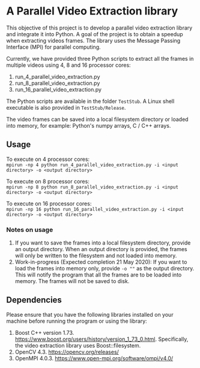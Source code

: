 # A Parallel Video Extraction library

This objective of this project is to develop a parallel video extraction library and integrate it into Python. A goal of the project is to obtain a speedup when extracting videos frames. The library uses the Message Passing Interface (MPI) for parallel computing.

Currently, we have provided three Python scripts to extract all the frames in multiple videos using 4, 8 and 16 processor cores:  
1. run_4_parallel_video_extraction.py
2. run_8_parallel_video_extraction.py
3. run_16_parallel_video_extraction.py

The Python scripts are available in the folder `TestStub`.  A Linux shell executable is also provided in `TestStub/Release`.

The video frames can be saved into a local filesystem directory or loaded into memory, for example: Python's numpy arrays, C / C++ arrays.

## Usage
To execute on 4 processor cores:  
`mpirun -np 4 python run_4_parallel_video_extraction.py -i <input directory> -o <output directory>`

To execute on 8 processor cores:  
`mpirun -np 8 python run_8_parallel_video_extraction.py -i <input directory> -o <output directory>`
  
To execute on 16 processor cores:  
`mpirun -np 16 python run_16_parallel_video_extraction.py -i <input directory> -o <output directory>`
  
### Notes on usage
1. If you want to save the frames into a local filesystem directory, provide an output directory.  When an output directory is provided, the frames will only be written to the filesystem and not loaded into memory.
2.  Work-in-progress (Expected completion 21 May 2020): If you want to load the frames into memory only, provide `-o ""` as the output directory. This will notify the program that all the frames are to be loaded into memory. The frames will not be saved to disk.

## Dependencies
Please ensure that you have the following libraries installed on your machine before running the program or using the library:  
1. Boost C++ version 1.73.  https://www.boost.org/users/history/version_1_73_0.html. Specifically, the video extraction library uses Boost::filesystem.
2. OpenCV 4.3. https://opencv.org/releases/ 
3. OpenMPI 4.0.3. https://www.open-mpi.org/software/ompi/v4.0/ 
